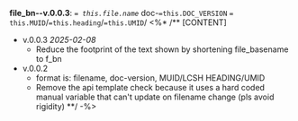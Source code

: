 **file_bn--v.0.0.3**: *`= this.file.name`* doc-`=this.DOC_VERSION` `= this.MUID`/`=this.heading`/`=this.UMID`/
<%* /** [CONTENT] 
* v.0.0.3 *2025-02-08*
	* Reduce the footprint of the text shown by shortening file_basename to f_bn
* v.0.0.2 
	* format is: filename, doc-version, MUID/LCSH HEADING/UMID 
	* Remove the api template check because it uses a hard coded manual variable that can't update on filename change (pls avoid rigidity)
**/ 
-%>
